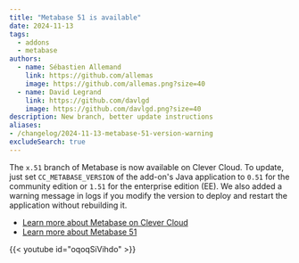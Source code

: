 ```yaml
---
title: "Metabase 51 is available"
date: 2024-11-13
tags:
  - addons
  - metabase
authors:
  - name: Sébastien Allemand
    link: https://github.com/allemas
    image: https://github.com/allemas.png?size=40
  - name: David Legrand
    link: https://github.com/davlgd
    image: https://github.com/davlgd.png?size=40
description: New branch, better update instructions
aliases:
- /changelog/2024-11-13-metabase-51-version-warning
excludeSearch: true
---
```


The `x.51` branch of Metabase is now available on Clever Cloud. To update, just set `CC_METABASE_VERSION` of the add-on's Java application to `0.51` for the community edition or `1.51` for the enterprise edition (EE). We also added a warning message in logs if you modify the version to deploy and restart the application without rebuilding it.

- [Learn more about Metabase on Clever Cloud](/doc/addons/metabase/)
- [Learn more about Metabase 51](https://www.metabase.com/releases/metabase-51)

{{< youtube id="oqoqSiVihdo" >}}
